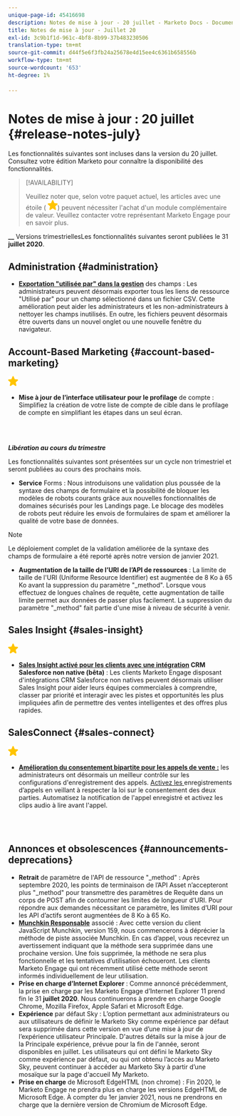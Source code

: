 ```yaml
---
unique-page-id: 45416698
description: Notes de mise à jour - 20 juillet - Marketo Docs - Documentation sur le produit
title: Notes de mise à jour - Juillet 20
exl-id: 3c9b1f1d-961c-4bf8-8b99-37b483230506
translation-type: tm+mt
source-git-commit: d44f5e6f3fb24a25678e4d15ee4c6361b658556b
workflow-type: tm+mt
source-wordcount: '653'
ht-degree: 1%

---
```


# Notes de mise à jour : 20 juillet {#release-notes-july}

Les fonctionnalités suivantes sont incluses dans la version du 20 juillet. Consultez votre édition Marketo pour connaître la disponibilité des fonctionnalités.

>[!AVAILABILITY]
>
>Veuillez noter que, selon votre paquet actuel, les articles avec une étoile ( ![(star)](assets/yellow-star.png)) peuvent nécessiter l&#39;achat d&#39;un module complémentaire de valeur. Veuillez contacter votre représentant Marketo Engage pour en savoir plus.

**__** Versions trimestriellesLes fonctionnalités suivantes seront publiées le 31  **juillet 2020**.

## Administration {#administration}

* **[Exportation &quot;utilisée par&quot; dans la gestion](/help/marketo/product-docs/administration/field-management/export-used-by-data-for-a-field.md)** des champs : Les administrateurs peuvent désormais exporter tous les liens de ressource &quot;Utilisé par&quot; pour un champ sélectionné dans un fichier CSV. Cette amélioration peut aider les administrateurs et les non-administrateurs à nettoyer les champs inutilisés. En outre, les fichiers peuvent désormais être ouverts dans un nouvel onglet ou une nouvelle fenêtre du navigateur.

## Account-Based Marketing {#account-based-marketing}

![(étoile)](assets/yellow-star.png)

* **Mise à jour de l’interface utilisateur pour le profilage** de compte : Simplifiez la création de votre liste de compte de cible dans le profilage de compte en simplifiant les étapes dans un seul écran.

<br> 

**_Libération au cours du trimestre_**

Les fonctionnalités suivantes sont présentées sur un cycle non trimestriel et seront publiées au cours des prochains mois.

* **Service** Forms : Nous introduisons une validation plus poussée de la syntaxe des champs de formulaire et la possibilité de bloquer les modèles de robots courants grâce aux nouvelles fonctionnalités de domaines sécurisés pour les Landings page. Le blocage des modèles de robots peut réduire les envois de formulaires de spam et améliorer la qualité de votre base de données.

>[!NOTE]
>
>Le déploiement complet de la validation améliorée de la syntaxe des champs de formulaire a été reporté après notre version de janvier 2021.

* **Augmentation de la taille de l’URI de l’API de ressources** : La limite de taille de l&#39;URI (Uniforme Resource Identifier) est augmentée de 8 Ko à 65 Ko avant la suppression du paramètre &quot;_method&quot;. Lorsque vous effectuez de longues chaînes de requête, cette augmentation de taille limite permet aux données de passer plus facilement. La suppression du paramètre &quot;_method&quot; fait partie d&#39;une mise à niveau de sécurité à venir.

## Sales Insight {#sales-insight}

![(étoile)](assets/yellow-star.png)

* **[Sales Insight activé pour les clients avec une intégration](/help/marketo/product-docs/marketo-sales-insight/sales-insight-for-non-native-salesforce-integrations.md)  CRM Salesforce non native (bêta)** : Les clients Marketo Engage disposant d&#39;intégrations CRM Salesforce non natives peuvent désormais utiliser Sales Insight pour aider leurs équipes commerciales à comprendre, classer par priorité et interagir avec les pistes et opportunités les plus impliquées afin de permettre des ventes intelligentes et des offres plus rapides.

## SalesConnect {#sales-connect}

![(étoile)](assets/yellow-star.png)

* **[Amélioration du consentement bipartite pour les appels de vente :](/help/marketo/product-docs/marketo-sales-connect/phone/two-party-consent-settings.md)** les administrateurs ont désormais un meilleur contrôle sur les configurations d&#39;enregistrement des appels. [Activez les ](/help/marketo/product-docs/marketo-sales-connect/phone/enable-call-recording.md) enregistrements d’appels en veillant à respecter la loi sur le consentement des deux parties. Automatisez la notification de l&#39;appel enregistré et activez les clips audio à lire avant l&#39;appel.

<br> 

## Annonces et obsolescences {#announcements-deprecations}

* **Retrait** de paramètre de l&#39;API de ressource &quot;_method&quot; : Après septembre 2020, les points de terminaison de l’API Asset n’accepteront plus &quot;_method&quot; pour transmettre des paramètres de Requête dans un corps de POST afin de contourner les limites de longueur d’URI. Pour répondre aux demandes nécessitant ce paramètre, les limites d’URI pour les API d’actifs seront augmentées de 8 Ko à 65 Ko.
* **[Munchkin Responsable](https://developers.marketo.com/blog/deprecation-of-munchkin-associate-lead-method/)** associé : Avec cette version du client JavaScript Munchkin, version 159, nous commencerons à déprécier la méthode de piste associée Munchkin. En cas d’appel, vous recevrez un avertissement indiquant que la méthode sera supprimée dans une prochaine version. Une fois supprimée, la méthode ne sera plus fonctionnelle et les tentatives d’utilisation échoueront. Les clients Marketo Engage qui ont récemment utilisé cette méthode seront informés individuellement de leur utilisation.
* **Prise en charge d’Internet Explorer** : Comme annoncé précédemment, la prise en charge par les Marketo Engage d’Internet Explorer 11 prend fin le 31  **juillet 2020**. Nous continuerons à prendre en charge Google Chrome, Mozilla Firefox, Apple Safari et Microsoft Edge.
* **Expérience** par défaut Sky : L’option permettant aux administrateurs ou aux utilisateurs de définir le Marketo Sky comme expérience par défaut sera supprimée dans cette version en vue d’une mise à jour de l’expérience utilisateur Principale. D&#39;autres détails sur la mise à jour de la Principale expérience, prévue pour la fin de l&#39;année, seront disponibles en juillet. Les utilisateurs qui ont défini le Marketo Sky comme expérience par défaut, ou qui ont obtenu l’accès au Marketo Sky, peuvent continuer à accéder au Marketo Sky à partir d’une mosaïque sur la page d&#39;accueil My Marketo.
* **Prise en charge** de Microsoft EdgeHTML (non chrome) : Fin 2020, le Marketo Engage ne prendra plus en charge les versions EdgeHTML de Microsoft Edge. À compter du 1er janvier 2021, nous ne prendrons en charge que la dernière version de Chromium de Microsoft Edge.
